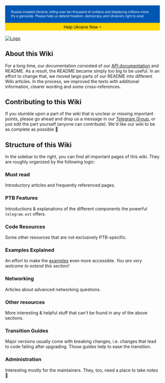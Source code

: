 [![Stand With Ukraine](https://raw.githubusercontent.com/vshymanskyy/StandWithUkraine/main/banner2-direct.svg)](https://standwithukraine.pp.ua)

[![Logo](https://github.com/python-telegram-bot/logos/raw/master/logo-text/png/ptb-logo-text_768.png)](https://python-telegram-bot.org/)

## About this Wiki
For a long time, our documentation consisted of our [API documentation](http://python-telegram-bot.readthedocs.io/) and README. As a result, the README became simply too big to be useful. In an effort to change that, we moved large parts of our README into different Wiki articles. In the process, we improved the texts with additional information, clearer wording and some cross-references. 


## Contributing to this Wiki
If you stumble upon a part of the wiki that is unclear or missing important points, please go ahead and drop us a message in our [Telegram Group](https://t.me/pythontelegrambotgroup), or just edit the part yourself (anyone can contribute). We'd like our wiki to be as complete as possible 🙂

## Structure of this Wiki

In the sidebar to the right, you can find all important pages of this wiki. They are roughly organized by the following logic:

### Must read

Introductory articles and frequently referenced pages.

### PTB Features

Introductions & explanations of the different components the powerful `telegram.ext` offers.

### Code Resources

Some other resources that are not exclusively PTB-specific.

### Examples Explained

An effort to make the [examples](https://github.com/python-telegram-bot/python-telegram-bot/tree/master/examples) even more accessible.
*You are very welcome to extend this section!*

### Networking

Articles about advanced networking questions.

### Other resources

More interesting & helpful stuff that can't be found in any of the above sections.

### Transition Guides

Major versions usually come with breaking changes, i.e. changes that lead to code failing after upgrading. Those guides help to ease the transition.

### Administration

Interesting mostly for the maintainers. They, too, need a place to take notes 🙂